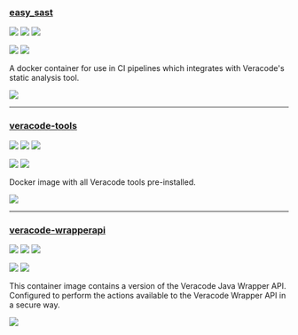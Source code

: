 ### [easy_sast](https://github.com/seisollc/easy_sast)

![](https://img.shields.io/github/stars/seisollc/easy_sast.svg?style=social)
![](https://img.shields.io/github/forks/seisollc/easy_sast.svg?style=social)
![](https://img.shields.io/github/watchers/seisollc/easy_sast.svg?style=social)

![](https://img.shields.io/github/languages/top/seisollc/easy_sast)
![](https://img.shields.io/github/contributors/seisollc/easy_sast)

A docker container for use in CI pipelines which integrates with Veracode's static analysis tool.

[![](https://img.shields.io/github/followers/seisollc?label=seisollc&style=social)](https://github.com/seisollc)

---
### [veracode-tools](https://github.com/ctcampbell/veracode-tools)

![](https://img.shields.io/github/stars/ctcampbell/veracode-tools.svg?style=social)
![](https://img.shields.io/github/forks/ctcampbell/veracode-tools.svg?style=social)
![](https://img.shields.io/github/watchers/ctcampbell/veracode-tools.svg?style=social)

![](https://img.shields.io/github/languages/top/ctcampbell/veracode-tools)
![](https://img.shields.io/github/contributors/ctcampbell/veracode-tools)

Docker image with all Veracode tools pre-installed.

[![](https://img.shields.io/github/followers/ctcampbell?label=ctcampbell&style=social)](https://github.com/ctcampbell)

---
### [veracode-wrapperapi](https://github.com/dennismedeiros/veracode-wrapperapi)

![](https://img.shields.io/github/stars/dennismedeiros/veracode-wrapperapi.svg?style=social)
![](https://img.shields.io/github/forks/dennismedeiros/veracode-wrapperapi.svg?style=social)
![](https://img.shields.io/github/watchers/dennismedeiros/veracode-wrapperapi.svg?style=social)

![](https://img.shields.io/github/languages/top/dennismedeiros/veracode-wrapperapi)
![](https://img.shields.io/github/contributors/dennismedeiros/veracode-wrapperapi)

This container image contains a version of the Veracode Java Wrapper API. Configured to perform the actions available to the Veracode Wrapper API in a secure way.

[![](https://img.shields.io/github/followers/dennismedeiros?label=dennismedeiros&style=social)](https://github.com/dennismedeiros)
